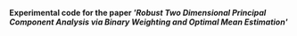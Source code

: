 **Experimental code for the paper _'Robust Two Dimensional Principal Component Analysis via Binary Weighting and Optimal Mean Estimation'_**
